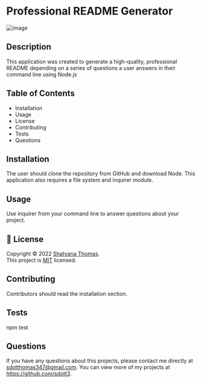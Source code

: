 # Professional README Generator
![image](https://user-images.githubusercontent.com/93238809/183228688-7a3bda14-c101-409e-b5a1-e41884b82c5b.png)

## Description
This application was created to generate a high-quality, professional README depending on a series of questions a user answers in their command line using Node.js

## Table of Contents
* Installation
* Usage
* License
* Contributing
* Tests
* Questions

## Installation
The user should clone the repository from GitHub and download Node. This application also requires a file system and inquirer module.

## Usage
Use inquirer from your command line to answer questions about your project.

## 📝 License
Copyright © 2022 [Shatyana Thomas](https://github.com/avneesh0612). <br />
This project is [MIT](https://github.com/sdott/next-progress-bar/blob/main/LICENSE) licensed.

## Contributing
Contributors should read the installation section.

## Tests
npm test

## Questions
If you have any questions about this projects, please contact me directly at sdotthomas347@gmail.com. You can view more of my projects at https://github.com/sdott3.
